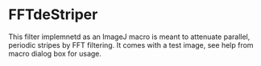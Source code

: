 # FFTdeStriper
This filter implemnetd as an ImageJ macro is meant to attenuate parallel, periodic stripes by FFT filtering. It comes with a test image, see help from macro dialog box for usage.
